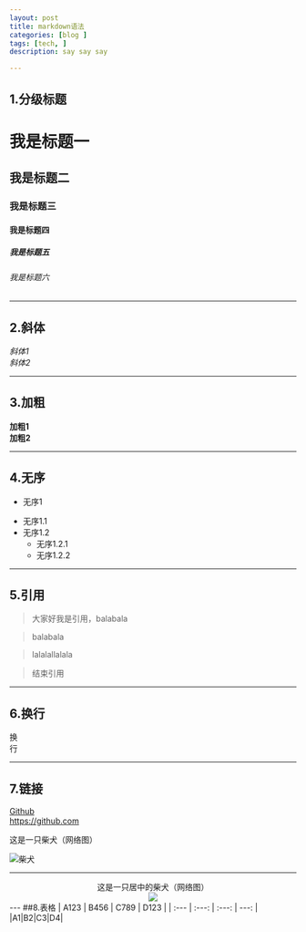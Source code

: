 ```yaml
---
layout: post
title: markdown语法
categories: [blog ]
tags: [tech, ]
description: say say say

---
```


## 1.分级标题

# 我是标题一  

## 我是标题二  

### 我是标题三  

#### 我是标题四  

##### 我是标题五  

###### 我是标题六  


---
## 2.斜体  
  *斜体1*  
  _斜体2_   

---  

## 3.加粗  
**加粗1**  
__加粗2__  

---

## 4.无序
-  无序1
 + 无序1.1
 + 无序1.2
     *  无序1.2.1
     *  无序1.2.2

---

## 5.引用
> 大家好我是引用，balabala 

> balabala 

> lalalallalala 

> 结束引用

---

## 6.换行
换  
行  

---

## 7.链接
[Github](https://github.com)  
<https://github.com>

这是一只柴犬（网络图）  

![柴犬](http://image3.cnpp.cn/upload2/goodpic/20140412/img_277945_3_27.jpg_800_600.jpg)

---   
<center>这是一只居中的柴犬（网络图）</center>


<center>
    <img src="http://www.cnr.cn/ent/list/20160323/W020160323549820098072.jpg">
</center>
---
##8.表格
| A123 | B456 | C789 | D123 |
| :--- | :---: | :---: | ---: |
|A1|B2|C3|D4|
